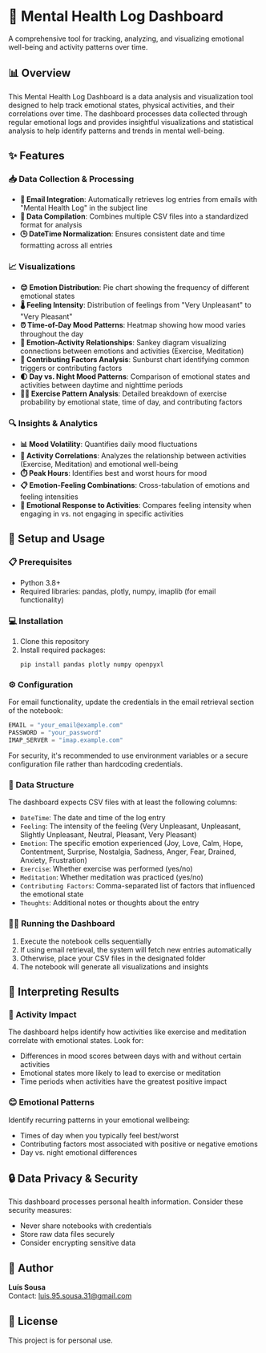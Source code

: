# 🧠 Mental Health Log Dashboard

A comprehensive tool for tracking, analyzing, and visualizing emotional well-being and activity patterns over time.

## 📊 Overview

This Mental Health Log Dashboard is a data analysis and visualization tool designed to help track emotional states, physical activities, and their correlations over time. The dashboard processes data collected through regular emotional logs and provides insightful visualizations and statistical analysis to help identify patterns and trends in mental well-being.

## ✨ Features

### 📥 Data Collection & Processing
- **📧 Email Integration**: Automatically retrieves log entries from emails with "Mental Health Log" in the subject line
- **🔄 Data Compilation**: Combines multiple CSV files into a standardized format for analysis
- **🕒 DateTime Normalization**: Ensures consistent date and time formatting across all entries

### 📈 Visualizations
- **😊 Emotion Distribution**: Pie chart showing the frequency of different emotional states
- **🌡️ Feeling Intensity**: Distribution of feelings from "Very Unpleasant" to "Very Pleasant"
- **⏰ Time-of-Day Mood Patterns**: Heatmap showing how mood varies throughout the day
- **🔄 Emotion-Activity Relationships**: Sankey diagram visualizing connections between emotions and activities (Exercise, Meditation)
- **🌱 Contributing Factors Analysis**: Sunburst chart identifying common triggers or contributing factors
- **🌓 Day vs. Night Mood Patterns**: Comparison of emotional states and activities between daytime and nighttime periods
- **🏃‍♂️ Exercise Pattern Analysis**: Detailed breakdown of exercise probability by emotional state, time of day, and contributing factors

### 🔍 Insights & Analytics
- **📊 Mood Volatility**: Quantifies daily mood fluctuations
- **🤝 Activity Correlations**: Analyzes the relationship between activities (Exercise, Meditation) and emotional well-being
- **⏱️ Peak Hours**: Identifies best and worst hours for mood
- **📋 Emotion-Feeling Combinations**: Cross-tabulation of emotions and feeling intensities
- **💪 Emotional Response to Activities**: Compares feeling intensity when engaging in vs. not engaging in specific activities

## 🚀 Setup and Usage

### 📋 Prerequisites
- Python 3.8+
- Required libraries: pandas, plotly, numpy, imaplib (for email functionality)

### 💻 Installation
1. Clone this repository
2. Install required packages:
   ```
   pip install pandas plotly numpy openpyxl
   ```

### ⚙️ Configuration
For email functionality, update the credentials in the email retrieval section of the notebook:
```python
EMAIL = "your_email@example.com"
PASSWORD = "your_password"
IMAP_SERVER = "imap.example.com"
```

For security, it's recommended to use environment variables or a secure configuration file rather than hardcoding credentials.

### 📄 Data Structure
The dashboard expects CSV files with at least the following columns:
- `DateTime`: The date and time of the log entry
- `Feeling`: The intensity of the feeling (Very Unpleasant, Unpleasant, Slightly Unpleasant, Neutral, Pleasant, Very Pleasant)
- `Emotion`: The specific emotion experienced (Joy, Love, Calm, Hope, Contentment, Surprise, Nostalgia, Sadness, Anger, Fear, Drained, Anxiety, Frustration)
- `Exercise`: Whether exercise was performed (yes/no)
- `Meditation`: Whether meditation was practiced (yes/no)
- `Contributing Factors`: Comma-separated list of factors that influenced the emotional state
- `Thoughts`: Additional notes or thoughts about the entry

### 🏃‍♂️ Running the Dashboard
1. Execute the notebook cells sequentially
2. If using email retrieval, the system will fetch new entries automatically
3. Otherwise, place your CSV files in the designated folder
4. The notebook will generate all visualizations and insights

## 🔎 Interpreting Results

### 💪 Activity Impact
The dashboard helps identify how activities like exercise and meditation correlate with emotional states. Look for:
- Differences in mood scores between days with and without certain activities
- Emotional states more likely to lead to exercise or meditation
- Time periods when activities have the greatest positive impact

### 😊 Emotional Patterns
Identify recurring patterns in your emotional wellbeing:
- Times of day when you typically feel best/worst
- Contributing factors most associated with positive or negative emotions
- Day vs. night emotional differences

## 🔒 Data Privacy & Security

This dashboard processes personal health information. Consider these security measures:
- Never share notebooks with credentials
- Store raw data files securely
- Consider encrypting sensitive data

## 👤 Author

**Luís Sousa**  
Contact: luis.95.sousa.31@gmail.com

## 📜 License

This project is for personal use.
